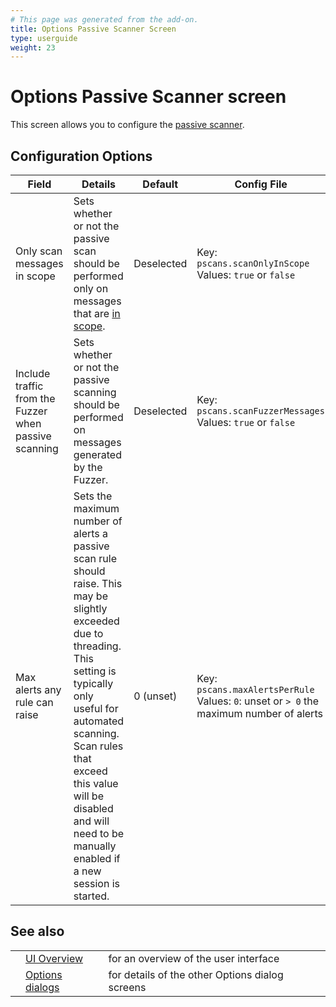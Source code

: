 ```yaml
---
# This page was generated from the add-on.
title: Options Passive Scanner Screen
type: userguide
weight: 23
---
```


# Options Passive Scanner screen


This screen allows you to configure the [passive
scanner](/docs/desktop/start/features/pscan/).

## Configuration Options

|                         Field                         |                                                                                                                                                Details                                                                                                                                                 |  Default   |                                       Config File                                       |
|-------------------------------------------------------|--------------------------------------------------------------------------------------------------------------------------------------------------------------------------------------------------------------------------------------------------------------------------------------------------------|------------|-----------------------------------------------------------------------------------------|
| Only scan messages in scope                           | Sets whether or not the passive scan should be performed only on messages that are [in scope](/docs/desktop/start/features/scope/).                                                                                                                                                                    | Deselected | Key: `pscans.scanOnlyInScope` Values: `true` or `false`                                 |
| Include traffic from the Fuzzer when passive scanning | Sets whether or not the passive scanning should be performed on messages generated by the Fuzzer.                                                                                                                                                                                                      | Deselected | Key: `pscans.scanFuzzerMessages` Values: `true` or `false`                              |
| Max alerts any rule can raise                         | Sets the maximum number of alerts a passive scan rule should raise. This may be slightly exceeded due to threading. This setting is typically only useful for automated scanning. Scan rules that exceed this value will be disabled and will need to be manually enabled if a new session is started. | 0 (unset)  | Key: `pscans.maxAlertsPerRule` Values: `0`: unset or `> 0` the maximum number of alerts |

## See also

|   |                                                      |                                                 |
|---|------------------------------------------------------|-------------------------------------------------|
|   | [UI Overview](/docs/desktop/ui/)                     | for an overview of the user interface           |
|   | [Options dialogs](/docs/desktop/ui/dialogs/options/) | for details of the other Options dialog screens |

